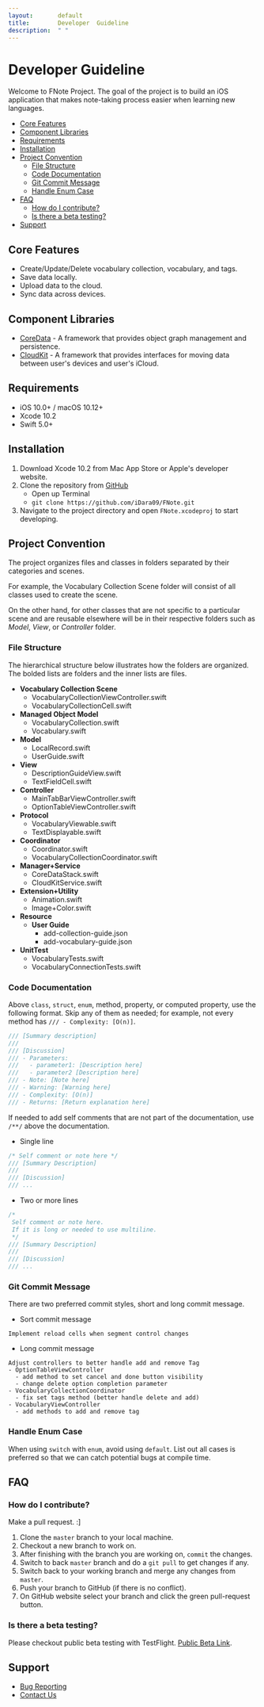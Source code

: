 ```yaml
---
layout:       default
title:        Developer  Guideline
description:  " "
---
```


# Developer Guideline <!-- omit in toc -->

Welcome to FNote Project. The goal of the project is to build an iOS application that makes note-taking process easier when learning new languages.

- [Core Features](#core-features)
- [Component Libraries](#component-libraries)
- [Requirements](#requirements)
- [Installation](#installation)
- [Project Convention](#project-convention)
  - [File Structure](#file-structure)
  - [Code Documentation](#code-documentation)
  - [Git Commit Message](#git-commit-message)
  - [Handle Enum Case](#handle-enum-case)
- [FAQ](#faq)
  - [How do I contribute?](#how-do-i-contribute)
  - [Is there a beta testing?](#is-there-a-beta-testing)
- [Support](#support)

## Core Features

- Create/Update/Delete vocabulary collection, vocabulary, and tags.
- Save data locally.
- Upload data to the cloud.
- Sync data across devices.

## Component Libraries

- [CoreData][coredatalink] - A framework that provides object graph management and persistence.
- [CloudKit][cloudkitlink] - A framework that provides interfaces for moving data between user's devices and user's iCloud.

## Requirements

- iOS 10.0+ / macOS 10.12+
- Xcode 10.2
- Swift 5.0+

## Installation

1. Download Xcode 10.2 from Mac App Store or Apple's developer website.
2. Clone the repository from [GitHub](https://github.com/iDara09/FNote)
   - Open up Terminal
   - `git clone https://github.com/iDara09/FNote.git`
3. Navigate to the project directory and open `FNote.xcodeproj` to start developing.

## Project Convention

The project organizes files and classes in folders separated by their categories and scenes.

For example, the Vocabulary Collection Scene folder will consist of all classes used to create the scene.

On the other hand, for other classes that are not specific to a particular scene and are reusable elsewhere will be in their respective folders such as *Model*, *View*, or *Controller* folder.

### File Structure

The hierarchical structure below illustrates how the folders are organized. The bolded lists are folders and the inner lists are files.

- **Vocabulary Collection Scene**
  - VocabularyCollectionViewController.swift
  - VocabularyCollectionCell.swift
- **Managed Object Model**
  - VocabularyCollection.swift
  - Vocabulary.swift
- **Model**
  - LocalRecord.swift
  - UserGuide.swift
- **View**
  - DescriptionGuideView.swift
  - TextFieldCell.swift
- **Controller**
  - MainTabBarViewController.swift
  - OptionTableViewController.swift
- **Protocol**
  - VocabularyViewable.swift
  - TextDisplayable.swift
- **Coordinator**
  - Coordinator.swift
  - VocabularyCollectionCoordinator.swift
- **Manager+Service**
  - CoreDataStack.swift
  - CloudKitService.swift
- **Extension+Utility**
  - Animation.swift
  - Image+Color.swift
- **Resource**
  - **User Guide**
    - add-collection-guide.json
    - add-vocabulary-guide.json
- **UnitTest**
  - VocabularyTests.swift
  - VocabularyConnectionTests.swift

### Code Documentation

Above `class`, `struct`, `enum`, method, property, or computed property, use the following format. Skip any of them as needed; for example, not every method has `/// - Complexity: [O(n)]`.

``` Swift
/// [Summary description]
///
/// [Discussion]
/// - Parameters:
///   - parameter1: [Description here]
///   - parameter2 [Description here]
/// - Note: [Note here]
/// - Warning: [Warning here]
/// - Complexity: [O(n)]
/// - Returns: [Return explanation here]
```

If needed to add self comments that are not part of the documentation, use `/**/` above the documentation.

- Single line

``` Swift
/* Self comment or note here */
/// [Summary Description]
///
/// [Discussion]
/// ...
```

- Two or more lines

``` Swift
/*
 Self comment or note here.
 If it is long or needed to use multiline.
 */
/// [Summary Description]
///
/// [Discussion]
/// ...
```

### Git Commit Message

There are two preferred commit styles, short and long commit message.

- Sort commit message

``` code
Implement reload cells when segment control changes
```

- Long commit message

``` code
Adjust controllers to better handle add and remove Tag
- OptionTableViewController
  - add method to set cancel and done button visibility
  - change delete option completion parameter
- VocabularyCollectionCoordinator
  - fix set tags method (better handle delete and add)
- VocabularyViewController
  - add methods to add and remove tag
```

### Handle Enum Case

When using `switch` with `enum`, avoid using `default`. List out all cases is preferred so that we can catch potential bugs at compile time.

## FAQ

### How do I contribute?

Make a pull request. :]

1. Clone the `master` branch to your local machine.
2. Checkout a new branch to work on.
3. After finishing with the branch you are working on, `commit` the changes.
4. Switch to back `master` branch and do a `git pull` to get changes if any.
5. Switch back to your working branch and merge any changes from `master`.
6. Push your branch to GitHub (if there is no conflict).
7. On GitHub website select your branch and click the green pull-request button.

### Is there a beta testing?

Please checkout public beta testing with TestFlight. [Public Beta Link][testflightlink].

## Support

- [Bug Reporting][emailto]
- [Contact Us][emailto]

[coredatalink]: https://developer.apple.com/documentation/coredata
[cloudkitlink]: https://developer.apple.com/documentation/cloudkit
[testflightlink]: https://testflight.apple.com/join/2kZ9H8L1
[emailto]: mailto:bdaradev@gmail.com